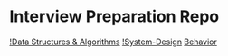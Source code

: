 # Interview Preparation Repo 

[!Data Structures & Algorithms](Data%20Structure%20and%20Algorithm/!Data%20Structures%20&%20Algorithms.md)
[!System-Design](System%20Design/!System-Design.md)
[Behavior](Behavioral-Interview/Behavior.md)